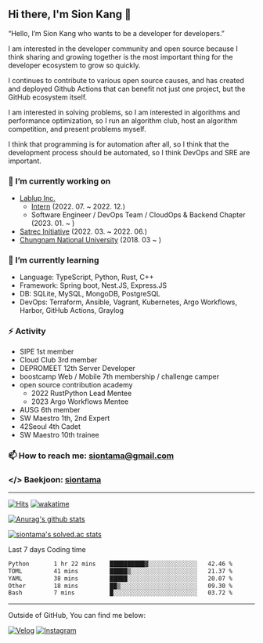 ## Hi there, I'm Sion Kang 👋
“Hello, I’m Sion Kang who wants to be a developer for developers.”

I am interested in the developer community and open source because I think sharing and growing together is the most important thing for the developer ecosystem to grow so quickly.

I continues to contribute to various open source causes, and has created and deployed Github Actions that can benefit not just one project, but the GitHub ecosystem itself.

I am interested in solving problems, so I am interested in algorithms and performance optimization, so I run an algorithm club, host an algorithm competition, and present problems myself.

I think that programming is for automation after all, so I think that the development process should be automated, so I think DevOps and SRE are important.

### 🔭 I’m currently working on
- [Lablup Inc.](https://www.lablup.com/)
  - [Intern](https://blog.lablup.com/posts/2022/11/29/internship-review-8) (2022. 07. ~ 2022. 12.)
  - Software Engineer / DevOps Team / CloudOps & Backend Chapter (2023. 01. ~ )
- [Satrec Initiative](https://www.satreci.com/) (2022. 03. ~ 2022. 06.)
- [Chungnam National University](https://plus.cnu.ac.kr/html/kr/) (2018. 03 ~ )
### 🌱 I’m currently learning
- Language: TypeScript, Python, Rust, C++
- Framework: Spring boot, Nest.JS, Express.JS
- DB: SQLite, MySQL, MongoDB, PostgreSQL
- DevOps: Terraform, Ansible, Vagrant, Kubernetes, Argo Workflows, Harbor, GitHub Actions, Graylog
### ⚡ Activity
- SIPE 1st member
- Cloud Club 3rd member
- DEPROMEET 12th Server Developer
- boostcamp Web / Mobile 7th membership / challenge camper
- open source contribution academy
  - 2022 RustPython Lead Mentee
  - 2023 Argo Workflows Mentee
- AUSG 6th member
- SW Maestro 1th, 2nd Expert
- 42Seoul 4th Cadet
- SW Maestro 10th trainee
### 📫 How to reach me: siontama@gmail.com
### </> Baekjoon: [siontama](https://www.acmicpc.net/user/siontama)

---

[![Hits](https://hits.seeyoufarm.com/api/count/incr/badge.svg?url=https%3A%2F%2Fgithub.com%2FYaminyam&count_bg=%2379C83D&title_bg=%23555555&icon=&icon_color=%23E7E7E7&title=hits&edge_flat=false)](https://hits.seeyoufarm.com)
[![wakatime](https://wakatime.com/badge/user/ab3a9354-9425-4a1c-9d71-5b15dcac14ec.svg)](https://wakatime.com/@ab3a9354-9425-4a1c-9d71-5b15dcac14ec)

[![Anurag's github stats](https://github-readme-stats.vercel.app/api?username=Yaminyam&count_private=true)](https://github.com/anuraghazra/github-readme-stats)

[![siontama's solved.ac stats](https://github-readme-solvedac.hyp3rflow.vercel.app/api/?handle=siontama)](https://solved.ac/profile/siontama)

Last 7 days Coding time
<!--START_SECTION:waka-->

```txt
Python       1 hr 22 mins    ██████████▓░░░░░░░░░░░░░░   42.46 %
TOML         41 mins         █████▒░░░░░░░░░░░░░░░░░░░   21.37 %
YAML         38 mins         █████░░░░░░░░░░░░░░░░░░░░   20.07 %
Other        18 mins         ██▒░░░░░░░░░░░░░░░░░░░░░░   09.30 %
Bash         7 mins          █░░░░░░░░░░░░░░░░░░░░░░░░   03.72 %
```

<!--END_SECTION:waka-->

---

Outside of GitHub, You can find me below:

[![Velog](https://img.shields.io/badge/Velog-20C997?style=for-the-badge&logo=Velog&logoColor=white)](https://velog.io/@siontama)
[![Instagram](https://img.shields.io/badge/Instagram-E4405F?style=for-the-badge&logo=Instagram&logoColor=white)](https://www.instagram.com/yamision/)

<!--
**Yaminyam/Yaminyam** is a ✨ _special_ ✨ repository because its `README.md` (this file) appears on your GitHub profile.

Here are some ideas to get you started:

- 🔭 I’m currently working on ...
- 🌱 I’m currently learning ...
- 👯 I’m looking to collaborate on ...
- 🤔 I’m looking for help with ...
- 💬 Ask me about ...
- 📫 How to reach me: ...
- 😄 Pronouns: ...
- ⚡ Fun fact: ...
-->
